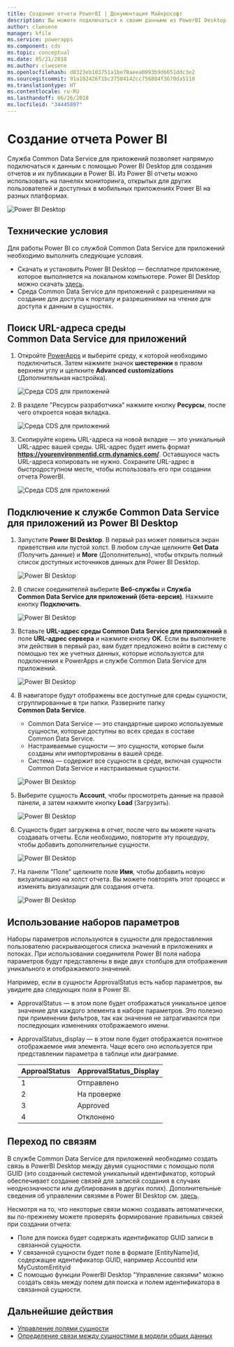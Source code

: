 ```yaml
---
title: Создание отчета PowerBI | Документация Майкрософт
description: Вы можете подключаться к своим данными из PowerBI Desktop с помощью соединителя службы Common Data Service для приложений.
author: clwesene
manager: kfile
ms.service: powerapps
ms.component: cds
ms.topic: conceptual
ms.date: 05/21/2018
ms.author: clwesene
ms.openlocfilehash: d8323eb103751a1be78aeea0093b9d6651ddc3e2
ms.sourcegitcommit: 91a102426f1bc37504142cc756884f3670da5110
ms.translationtype: HT
ms.contentlocale: ru-RU
ms.lasthandoff: 06/26/2018
ms.locfileid: "34445897"
---
```

# <a name="create-a-power-bi-report"></a>Создание отчета Power BI
Служба Common Data Service для приложений позволяет напрямую подключаться к данным с помощью Power BI Desktop для создания отчетов и их публикации в Power BI. Из Power BI отчеты можно использовать на панелях мониторинга, открытых для других пользователей и доступных в мобильных приложениях Power BI на разных платформах.

![Power BI Desktop](./media/data-platform-cds-powerbi-connector/PBIDesktop.png "Power BI Desktop")

## <a name="prerequisites"></a>Технические условия

Для работы Power BI со службой Common Data Service для приложений необходимо выполнить следующие условия.

* Скачать и установить Power BI Desktop — бесплатное приложение, которое выполняется на локальном компьютере. Power BI Desktop можно скачать [здесь](https://powerbi.microsoft.com/desktop/).
* Среда Common Data Service для приложений с разрешениями на создание для доступа к порталу и разрешениями на чтение для доступа к данным в сущностях.

## <a name="finding-your-common-data-service-for-apps-environment-url"></a>Поиск URL-адреса среды Common Data Service для приложений

1. Откройте [PowerApps](https://web.powerapps.com) и выберите среду, к которой необходимо подключиться. Затем нажмите значок **шестеренки** в правом верхнем углу и щелкните **Advanced customizations** (Дополнительная настройка).

    ![Среда CDS для приложений](./media/data-platform-cds-powerbi-connector/CDSEnv1.png "Среда CDS для приложений")

2. В разделе "Ресурсы разработчика" нажмите кнопку **Ресурсы**, после чего откроется новая вкладка.

    ![Среда CDS для приложений](./media/data-platform-cds-powerbi-connector/CDSEnv2.png "Среда CDS для приложений")

3. Скопируйте корень URL-адреса на новой вкладке — это уникальный URL-адрес вашей среды. URL-адрес будет иметь формат **https://yourenvironmentid.crm.dynamics.com/**. Оставшуюся часть URL-адреса копировать не нужно. Сохраните URL-адрес в быстродоступном месте, чтобы использовать его при создании отчета PowerBI.

    ![Среда CDS для приложений](./media/data-platform-cds-powerbi-connector/CDSEnv3.png "Среда CDS для приложений")

## <a name="connecting-to-common-data-service-for-apps-from-power-bi-desktop"></a>Подключение к службе Common Data Service для приложений из Power BI Desktop

1. Запустите **Power BI Desktop**. В первый раз может появиться экран приветствия или пустой холст. В любом случае щелкните **Get Data** (Получить данные) и **More** (Дополнительно), чтобы открыть полный список доступных источников данных для Power BI Desktop.

    ![Power BI Desktop](./media/data-platform-cds-powerbi-connector/CreateReport1.png "Power BI Desktop")

2. В списке соединителей выберите **Веб-службы** и **Служба Common Data Service для приложений (бета-версия)**. Нажмите кнопку **Подключить**.

    ![Power BI Desktop](./media/data-platform-cds-powerbi-connector/CreateReport2.png "Power BI Desktop")

3. Вставьте **URL-адрес среды Common Data Service для приложений** в поле **URL-адрес сервера** и нажмите кнопку **OK**. Если вы выполняете эти действия в первый раз, вам будет предложено войти в систему с помощью тех же учетных данных, которые используются для подключения к PowerApps и службе Common Data Service для приложений.

    ![Power BI Desktop](./media/data-platform-cds-powerbi-connector/CreateReport3.png "Power BI Desktop")

4. В навигаторе будут отображены все доступные для среды сущности, сгруппированные в три папки. Разверните папку **Common Data Service**.

    * Common Data Service — это стандартные широко используемые сущности, которые доступны во всех средах в составе Common Data Service.
    * Настраиваемые сущности — это сущности, которые были созданы или импортированы в вашей среде.
    * Система — содержит все сущности в среде, включая сущности Common Data Service и настраиваемые сущности.

    ![Power BI Desktop](./media/data-platform-cds-powerbi-connector/CreateReport4.png "Power BI Desktop")

5. Выберите сущность **Account**, чтобы просмотреть данные на правой панели, а затем нажмите кнопку **Load** (Загрузить).

    ![Power BI Desktop](./media/data-platform-cds-powerbi-connector/CreateReport5.png "Power BI Desktop")

6. Сущность будет загружена в отчет, после чего вы можете начать создавать отчеты. Если необходимо, повторите эту процедуру, чтобы добавить дополнительные сущности.

    ![Power BI Desktop](./media/data-platform-cds-powerbi-connector/CreateReport6.png "Power BI Desktop")

7. На панели "Поле" щелкните поле **Имя**, чтобы добавить новую визуализацию на холст отчета. Вы можете повторять этот процесс и изменять визуализации для создания отчета.

    ![Power BI Desktop](./media/data-platform-cds-powerbi-connector/CreateReport7.png "Power BI Desktop")


## <a name="using-option-sets"></a>Использование наборов параметров

Наборы параметров используются в сущности для предоставления пользователю раскрывающегося списка значений в приложениях и потоках. При использовании соединителя Power BI поля набора параметров будут представлены в виде двух столбцов для отображения уникального и отображаемого значений.

Например, если в сущности ApprovalStatus есть набор параметров, вы увидите два следующих поля в Power BI.

* ApprovalStatus — в этом поле будет отображаться уникальное целое значение для каждого элемента в наборе параметров. Это полезно при применении фильтров, так как значения не затрагиваются при последующих изменениях отображаемого имени.
* ApprovalStatus_display — в этом поле будет отображается понятное отображаемое имя элемента. Чаще всего оно используется при представлении параметра в таблице или диаграмме.

    |ApproalStatus|ApprovalStatus_Display|
    |---------|---------|
    1|Отправлено
    2|На проверке
    3|Approved
    4|Отклонено

## <a name="navigating-relationships"></a>Переход по связям

В службе Common Data Service для приложений необходимо создать связь в PowerBI Desktop между двумя сущностями с помощью поля GUID (это созданный системой уникальный идентификатор, который обеспечивает создание связей для записей создания в случаях неоднозначности или дублирования в других полях). Дополнительные сведения об управлении связями в Power BI Desktop см. [здесь](https://docs.microsoft.com/power-bi/desktop-create-and-manage-relationships).

Несмотря на то, что некоторые связи можно создавать автоматически, вы по-прежнему можете проверять формирование правильных связей при создании отчета:

* Поле для поиска будет содержать идентификатор GUID записи в связанной сущности.
* У связанной сущности будет поле в формате [EntityName]id, содержащее идентификатор GUID, например Accountid или MyCustomEntityid
* С помощью функции PowerBI Desktop "Управление связями" можно создать связь между полем для поиска и полем идентификатора в связанной сущности.


## <a name="next-steps"></a>Дальнейшие действия
* [Управление полями сущности](data-platform-manage-fields.md)
* [Определение связи между сущностями в модели общих данных](data-platform-entity-lookup.md)



